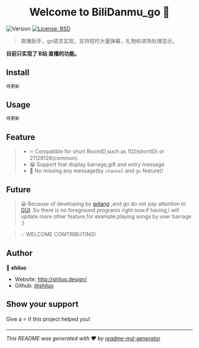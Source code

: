 <h1 align="center">Welcome to BiliDanmu_go 👋</h1>
<p>
  <img alt="Version" src="https://img.shields.io/badge/version-V1.0-blue.svg?cacheSeconds=2592000" />
  <a href="#" target="_blank">
    <img alt="License: BSD" src="https://img.shields.io/badge/License-BSD-yellow.svg" />
  </a>
</p>

> 直播助手，go语言实现，支持短时大量弹幕，礼物和进场处理显示。

**目前只实现了 B站 直播的功能。**

## Install

```sh
待更新
```

## Usage

```sh
待更新
```

## Feature

> - 🔥  Compatible for short RoomID,such as 102(shortID) or 21129128(common).
> - 😁 Support that display barrage,gift and entry message.
> - 💎 No missing any message(by `channel` and `go` feature)!

## Future

> 😀 Because of developing by [golang](https://golang.org/) ,and go do not pay attention to [GUI](https://zh.wikipedia.org/zh/%E5%9B%BE%E5%BD%A2%E7%94%A8%E6%88%B7%E7%95%8C%E9%9D%A2) .So there is no foreground programs right now.if having,i will update more other feature.for example,playing songs by user barrage :)

>  💡 WELCOME COMTRIBUTING!

## Author

👤 **shiluo**

* Website: http://shiluo.design/
* Github: [@shiluo](https://github.com/shiluo)

## Show your support

Give a ⭐️ if this project helped you!

***
_This README was generated with ❤️ by [readme-md-generator](https://github.com/kefranabg/readme-md-generator)_